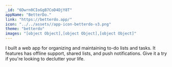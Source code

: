 ```yaml
---
_id: "6Dwrn0CIoGgB7CoD4DjY8T"
appName: "BetterDo."
link: "https://betterdo.app/"
icon: "../../assets//app-icon-betterdo-v3.png"
theme: "betterdo"
images: "[object Object],[object Object],[object Object]"
---
```

I built a web app for organizing and maintaining to-do lists and tasks. It features has offline support, shared lists, and push notifications. Give it a try if you're looking to declutter your life.
